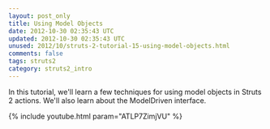 ```yaml
---           
layout: post_only
title: Using Model Objects
date: 2012-10-30 02:35:43 UTC
updated: 2012-10-30 02:35:43 UTC
unused: 2012/10/struts-2-tutorial-15-using-model-objects.html
comments: false
tags: struts2
category: struts2_intro
---
```


In this tutorial, we'll learn a few techniques for using model objects in Struts 2 actions. We'll also learn about the ModelDriven interface.

{% include youtube.html param="ATLP7ZimjVU" %}